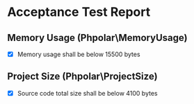 # Acceptance Test Report

## Memory Usage (Phpolar\MemoryUsage)

- [x] Memory usage shall be below 15500 bytes

## Project Size (Phpolar\ProjectSize)

- [x] Source code total size shall be below 4100 bytes
